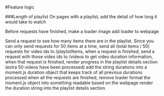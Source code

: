 #Feature logic

###Length of playlist
On pages with a playlist, add the detail of how long it would take to watch

Before requests have finished,
  make a loader image
  add loader to webpage

Send a request to see how many items there are in the playlist.
Since you can only send requests for 50 items at a time,
  send all (total items / 50) requests for video ids to /playlistItems,
  when a request is finished,
    send a request with those video ids to /videos to get video duration information,
    when that request is finished,
      render progress in the playlist details section (extra 50 videos have been processed)
      add the string durations into a moment.js duration object that keeps track of all previous durations processed
  when all the requests are finished,
    remove loader
    format the moment.js object into something readable based on the webpage
    render the duration string into the playlist details section
